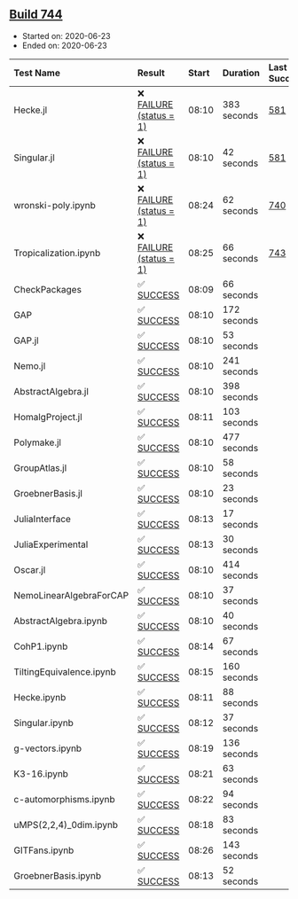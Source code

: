 ## [Build 744](https://oscarci.mathematik.uni-kl.de/job/oscar-julia-1.4/744/)

* Started on: 2020-06-23
* Ended on: 2020-06-23

| Test Name    | Result | Start | Duration | Last Success | First Failure |
|:-------------|:-------|:------|:---------|:-------------|:--------------|
| Hecke.jl | ❌ [FAILURE (status = 1)](https://oscarci.mathematik.uni-kl.de/job/oscar-julia-1.4/744/artifact/logs/build-744/Hecke.jl.log) | 08:10 | 383 seconds | [581](https://oscarci.mathematik.uni-kl.de/job/oscar-julia-1.4/581/) | [582](https://oscarci.mathematik.uni-kl.de/job/oscar-julia-1.4/582/) |
| Singular.jl | ❌ [FAILURE (status = 1)](https://oscarci.mathematik.uni-kl.de/job/oscar-julia-1.4/744/artifact/logs/build-744/Singular.jl.log) | 08:10 | 42 seconds | [581](https://oscarci.mathematik.uni-kl.de/job/oscar-julia-1.4/581/) | [582](https://oscarci.mathematik.uni-kl.de/job/oscar-julia-1.4/582/) |
| wronski-poly.ipynb | ❌ [FAILURE (status = 1)](https://oscarci.mathematik.uni-kl.de/job/oscar-julia-1.4/744/artifact/logs/build-744/wronski-poly.ipynb.log) | 08:24 | 62 seconds | [740](https://oscarci.mathematik.uni-kl.de/job/oscar-julia-1.4/740/) | [741](https://oscarci.mathematik.uni-kl.de/job/oscar-julia-1.4/741/) |
| Tropicalization.ipynb | ❌ [FAILURE (status = 1)](https://oscarci.mathematik.uni-kl.de/job/oscar-julia-1.4/744/artifact/logs/build-744/Tropicalization.ipynb.log) | 08:25 | 66 seconds | [743](https://oscarci.mathematik.uni-kl.de/job/oscar-julia-1.4/743/) | [744](https://oscarci.mathematik.uni-kl.de/job/oscar-julia-1.4/744/) |
| CheckPackages | ✅ [SUCCESS](https://oscarci.mathematik.uni-kl.de/job/oscar-julia-1.4/744/artifact/logs/build-744/CheckPackages.log) | 08:09 | 66 seconds |  |  |
| GAP | ✅ [SUCCESS](https://oscarci.mathematik.uni-kl.de/job/oscar-julia-1.4/744/artifact/logs/build-744/GAP.log) | 08:10 | 172 seconds |  |  |
| GAP.jl | ✅ [SUCCESS](https://oscarci.mathematik.uni-kl.de/job/oscar-julia-1.4/744/artifact/logs/build-744/GAP.jl.log) | 08:10 | 53 seconds |  |  |
| Nemo.jl | ✅ [SUCCESS](https://oscarci.mathematik.uni-kl.de/job/oscar-julia-1.4/744/artifact/logs/build-744/Nemo.jl.log) | 08:10 | 241 seconds |  |  |
| AbstractAlgebra.jl | ✅ [SUCCESS](https://oscarci.mathematik.uni-kl.de/job/oscar-julia-1.4/744/artifact/logs/build-744/AbstractAlgebra.jl.log) | 08:10 | 398 seconds |  |  |
| HomalgProject.jl | ✅ [SUCCESS](https://oscarci.mathematik.uni-kl.de/job/oscar-julia-1.4/744/artifact/logs/build-744/HomalgProject.jl.log) | 08:11 | 103 seconds |  |  |
| Polymake.jl | ✅ [SUCCESS](https://oscarci.mathematik.uni-kl.de/job/oscar-julia-1.4/744/artifact/logs/build-744/Polymake.jl.log) | 08:10 | 477 seconds |  |  |
| GroupAtlas.jl | ✅ [SUCCESS](https://oscarci.mathematik.uni-kl.de/job/oscar-julia-1.4/744/artifact/logs/build-744/GroupAtlas.jl.log) | 08:10 | 58 seconds |  |  |
| GroebnerBasis.jl | ✅ [SUCCESS](https://oscarci.mathematik.uni-kl.de/job/oscar-julia-1.4/744/artifact/logs/build-744/GroebnerBasis.jl.log) | 08:10 | 23 seconds |  |  |
| JuliaInterface | ✅ [SUCCESS](https://oscarci.mathematik.uni-kl.de/job/oscar-julia-1.4/744/artifact/logs/build-744/JuliaInterface.log) | 08:13 | 17 seconds |  |  |
| JuliaExperimental | ✅ [SUCCESS](https://oscarci.mathematik.uni-kl.de/job/oscar-julia-1.4/744/artifact/logs/build-744/JuliaExperimental.log) | 08:13 | 30 seconds |  |  |
| Oscar.jl | ✅ [SUCCESS](https://oscarci.mathematik.uni-kl.de/job/oscar-julia-1.4/744/artifact/logs/build-744/Oscar.jl.log) | 08:10 | 414 seconds |  |  |
| NemoLinearAlgebraForCAP | ✅ [SUCCESS](https://oscarci.mathematik.uni-kl.de/job/oscar-julia-1.4/744/artifact/logs/build-744/NemoLinearAlgebraForCAP.log) | 08:10 | 37 seconds |  |  |
| AbstractAlgebra.ipynb | ✅ [SUCCESS](https://oscarci.mathematik.uni-kl.de/job/oscar-julia-1.4/744/artifact/logs/build-744/AbstractAlgebra.ipynb.log) | 08:10 | 40 seconds |  |  |
| CohP1.ipynb | ✅ [SUCCESS](https://oscarci.mathematik.uni-kl.de/job/oscar-julia-1.4/744/artifact/logs/build-744/CohP1.ipynb.log) | 08:14 | 67 seconds |  |  |
| TiltingEquivalence.ipynb | ✅ [SUCCESS](https://oscarci.mathematik.uni-kl.de/job/oscar-julia-1.4/744/artifact/logs/build-744/TiltingEquivalence.ipynb.log) | 08:15 | 160 seconds |  |  |
| Hecke.ipynb | ✅ [SUCCESS](https://oscarci.mathematik.uni-kl.de/job/oscar-julia-1.4/744/artifact/logs/build-744/Hecke.ipynb.log) | 08:11 | 88 seconds |  |  |
| Singular.ipynb | ✅ [SUCCESS](https://oscarci.mathematik.uni-kl.de/job/oscar-julia-1.4/744/artifact/logs/build-744/Singular.ipynb.log) | 08:12 | 37 seconds |  |  |
| g-vectors.ipynb | ✅ [SUCCESS](https://oscarci.mathematik.uni-kl.de/job/oscar-julia-1.4/744/artifact/logs/build-744/g-vectors.ipynb.log) | 08:19 | 136 seconds |  |  |
| K3-16.ipynb | ✅ [SUCCESS](https://oscarci.mathematik.uni-kl.de/job/oscar-julia-1.4/744/artifact/logs/build-744/K3-16.ipynb.log) | 08:21 | 63 seconds |  |  |
| c-automorphisms.ipynb | ✅ [SUCCESS](https://oscarci.mathematik.uni-kl.de/job/oscar-julia-1.4/744/artifact/logs/build-744/c-automorphisms.ipynb.log) | 08:22 | 94 seconds |  |  |
| uMPS(2,2,4)_0dim.ipynb | ✅ [SUCCESS](https://oscarci.mathematik.uni-kl.de/job/oscar-julia-1.4/744/artifact/logs/build-744/uMPS-2-2-4-_0dim.ipynb.log) | 08:18 | 83 seconds |  |  |
| GITFans.ipynb | ✅ [SUCCESS](https://oscarci.mathematik.uni-kl.de/job/oscar-julia-1.4/744/artifact/logs/build-744/GITFans.ipynb.log) | 08:26 | 143 seconds |  |  |
| GroebnerBasis.ipynb | ✅ [SUCCESS](https://oscarci.mathematik.uni-kl.de/job/oscar-julia-1.4/744/artifact/logs/build-744/GroebnerBasis.ipynb.log) | 08:13 | 52 seconds |  |  |
